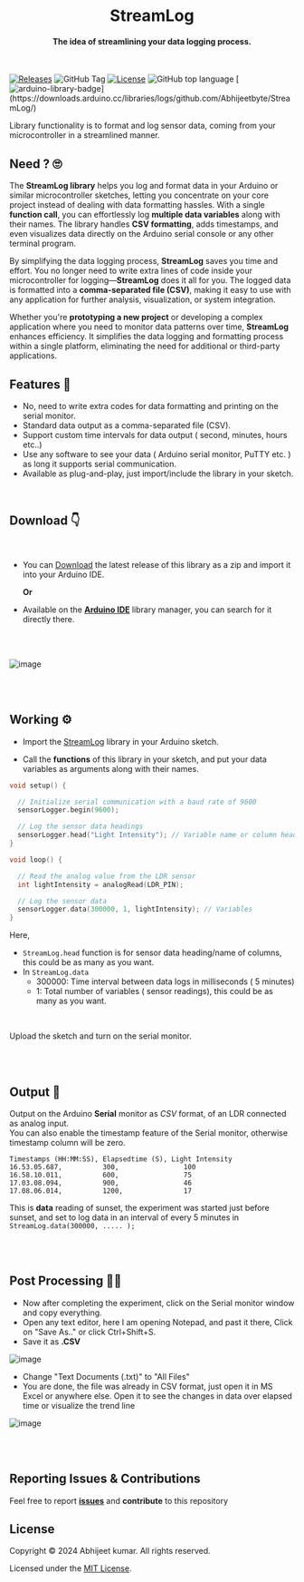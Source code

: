 
<p align="center">
    <h1 align="center">StreamLog</h1>
    <h4 align="center">
      The idea of streamlining your data logging process.
    </h4>
  <br>
</p>


<!-- Badge section -->

[![Releases](https://img.shields.io/badge/Github-Releases-blue)](https://github.com/Abhijeetbyte/StreamLog/releases)
![GitHub Tag](https://img.shields.io/github/v/tag/abhijeetbyte/StreamLog)
[![License](https://img.shields.io/github/license/abhijeetbyte/StreamLog)](LICENSE)
![GitHub top language](https://img.shields.io/github/languages/top/abhijeetbyte/streamlog)
[![arduino-library-badge](https://www.ardu-badge.com/badge/StreamLog.svg?)](https://downloads.arduino.cc/libraries/logs/github.com/Abhijeetbyte/StreamLog/)

<!--https://github.com/arduino/library-registry-->





Library functionality is to format and log sensor data, coming from your microcontroller in a streamlined manner. 

## Need ? 🙄

The **StreamLog library** helps you log and format data in your Arduino or similar microcontroller sketches, letting you concentrate on your core project instead of dealing with data formatting hassles. With a single **function call**, you can effortlessly log **multiple data variables** along with their names. The library handles **CSV formatting**, adds timestamps, and even visualizes data directly on the Arduino serial console or any other terminal program.

By simplifying the data logging process, **StreamLog** saves you time and effort. You no longer need to write extra lines of code inside your microcontroller for logging—**StreamLog** does it all for you. The logged data is formatted into a **comma-separated file (CSV)**, making it easy to use with any application for further analysis, visualization, or system integration.

Whether you're **prototyping a new project** or developing a complex application where you need to monitor data patterns over time, **StreamLog** enhances efficiency. It simplifies the data logging and formatting process within a single platform, eliminating the need for additional or third-party applications.


## Features 🌟
* No, need to write extra codes for data formatting and printing on the serial monitor.
* Standard data output as a comma-separated file (CSV). 
* Support custom time intervals for data output ( second, minutes, hours etc..)
* Use any software to see your data ( Arduino serial monitor, PuTTY etc. ) as long it supports serial communication.
* Available as plug-and-play, just import/include the library in your sketch. 
<br/>

## Download 👇
<br/>

* You can [Download](https://github.com/Abhijeetbyte/StreamLog/releases) the latest release of this library as a zip and import it into your Arduino IDE.
  <br/>
  
  **Or**
  
* Available on the [**Arduino IDE**]() library manager, you can search for it directly there.

  <br/>
  <br/>
![image](https://github.com/Abhijeetbyte/StreamLog/assets/80936610/84307640-85d6-4601-97fe-05dfeccc6718)


<br/>
<br/>

## Working ⚙️

* Import the [StreamLog](https://github.com/Abhijeetbyte/StreamLog.git) library in your Arduino sketch.
 
* Call the **functions** of this library in your sketch, and put your data variables as arguments along with their names.

```cpp
void setup() {

  // Initialize serial communication with a baud rate of 9600
  sensorLogger.begin(9600); 

  // Log the sensor data headings
  sensorLogger.head("Light Intensity"); // Variable name or column heading
}

```

```cpp
void loop() {

  // Read the analog value from the LDR sensor
  int lightIntensity = analogRead(LDR_PIN);

  // Log the sensor data
  sensorLogger.data(300000, 1, lightIntensity); // Variables
}

```
Here,
*  `StreamLog.head` function is for sensor data heading/name of columns, this could be as many as you want.
*  In `StreamLog.data`
   - 300000: Time interval between data logs in milliseconds ( 5 minutes)
   - 1: Total number of variables ( sensor readings), this could be as many as you want.
     
<br/>
     
Upload the sketch and turn on the serial monitor.

<br/>

<br/>


## Output 🚀


Output on the Arduino **Serial** monitor as *CSV* format, of an LDR connected as analog input. <br/>
You can also enable the timestamp feature of the Serial monitor, otherwise timestamp column will be zero.<br/>

```
Timestamps (HH:MM:SS), Elapsedtime (S), Light Intensity
16.53.05.687,          300,                100
16.58.10.011,          600,                75
17.03.08.094,          900,                46
17.08.06.014,          1200,               17

```

This is **data** reading of sunset, the experiment was started just before sunset, and set to log data in an interval of every 5 minutes in `StreamLog.data(300000, ..... );`



<br/>
<br/>

## Post Processing 👷‍♂️

* Now after completing the experiment, click on the Serial monitor window and copy everything.
* Open any text editor, here I am opening Notepad, and past it there, Click on "Save As.." or click Ctrl+Shift+S.
* Save it as **.CSV**

![image](https://github.com/Abhijeetbyte/StreamLog/assets/80936610/53bb7a71-031a-490e-a604-66660909e372)


* Change "Text Documents (.txt)" to "All Files"
* You are done, the file was already in CSV format, just open it in MS Excel or anywhere else.
Open it to see the changes in data over elapsed time or visualize the trend line

![image](https://github.com/Abhijeetbyte/StreamLog/assets/80936610/00167a72-2240-4bfa-bbe7-f9a80184c3b2)


<br/>
<br/>



## Reporting Issues & Contributions

Feel free to report <b>[issues](https://github.com/Abhijeetbyte/StreamLog/issues/new)</b> and <b>contribute</b> to this repository


## License

Copyright © 2024 Abhijeet kumar. All rights reserved.

Licensed under the [MIT License](LICENSE).
